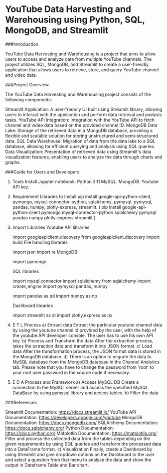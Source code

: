 # YouTube Data Harvesting and Warehousing using Python, SQL, MongoDB, and Streamlit

###Introduction

YouTube Data Harvesting and Warehousing is a project that aims to allow users to access and analyze data from multiple YouTube channels. The project utilizes SQL, MongoDB, and Streamlit to create a user-friendly application that allows users to retrieve, store, and query YouTube channel and video data.


###Project Overview

The YouTube Data Harvesting and Warehousing project consists of the following components:

Streamlit Application: A user-friendly UI built using Streamlit library, allowing users to interact with the application and perform data retrieval and analysis tasks.
YouTube API Integration: Integration with the YouTube API to fetch channel and video data based on the provided channel ID.
MongoDB Data Lake: Storage of the retrieved data in a MongoDB database, providing a flexible and scalable solution for storing unstructured and semi-structured data.
SQL Data Warehouse: Migration of data from the data lake to a SQL database, allowing for efficient querying and analysis using SQL queries.
Data Visualization: Presentation of retrieved data using Streamlit's data visualization features, enabling users to analyze the data through charts and graphs.

###Guide for Users and Developers 

1. Tools Install
Jupyter notebook.
Python 3.11
MySQL.
MongoDB.
Youtube API key.

3. Requirement Libraries to Install
pip install google-api-python-client, pymongo, mysql-connector-python, sqlalchemy, pymysql, pymysql, pandas, numpy, plotly-express, streamlit.
( pip install google-api-python-client pymongo mysql-connector-python sqlalchemy pymysql pandas numpy plotly-express streamlit )

4. Import Libraries
    Youtube API libraries
    
    import googleapiclient.discovery
    from googleapiclient.discovery import build
    File handling libraries
    
    import json
    import re
    MongoDB
    
    import pymongo
   
    SQL libraries
    
    import mysql.connector
    import sqlalchemy
    from sqlalchemy import create_engine
    import pymysql
    pandas, numpy
    
    import pandas as pd
    import numpy as np
   
    Dashboard libraries
    
    import streamlit as st
    import plotly.express as px
   
4. E T L Process
    a) Extract data
    Extract the particular youtube channel data by using the youtube channel id provided by the user, with the help of the youtube API developer console. The user has to use his own API key. 
    b) Process and Transform the data
    After the extraction process, takes the extraction data and transform it into JSON format.
    c) Load data
    After the transformation process, the JSON format data is stored in the MongoDB database.
   d) There is an option to migrate the data to MySQL database from the MongoDB database in the Channel Analytics tab.
   Please note that you have to change the password from 'root' to your root user password in the source code if necessary. 

6. E D A Process and Framework
  a) Access MySQL DB
  Create a connection to the MySQL server and access the specified MySQL DataBase by using pymysql library and access tables.
  b) Filter the data



###References

Streamlit Documentation: https://docs.streamlit.io/
YouTube API Documentation: https://developers.google.com/youtube
MongoDB Documentation: https://docs.mongodb.com/
SQLAlchemy Documentation: https://docs.sqlalchemy.org/
Python Documentation: https://docs.python.org/
Matplotlib Documentation: https://matplotlib.org/
  Filter and process the collected data from the tables depending on the given requirements by using SQL queries and transform the processed data into a DataFrame format.
  c) Visualization
  Finally, create a Dashboard by using Streamlit and give dropdown options on the Dashboard to the user and select a question from that menu to analyse the data and show the output in Dataframe Table and Bar chart.

